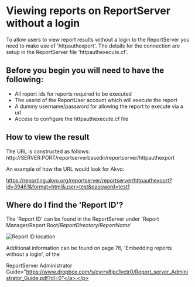 # **Viewing reports on ReportServer without a login**

To allow users to view report results without a login to the ReportServer you need to make use of 'httpauthexport'.
The details for the connection are setup in the ReportServer file 'httpauthexecute.cf'.

## Before you begin you will need to have the following:

- All report ids for reports required to be executed
- The userid of the ReportUser account which will execute the report
- A dummy username/password for allowing the report to execute via a url
- Access to configure the httpauthexecute.cf file

## How to view the result

The URL is constructed as follows:
http://SERVER:PORT/reportserverbasedir/reportserver/httpauthexport

An example of how the URL would look for Akvo:

https://reporting.akvo.org/reportserver/reportserver/httpauthexport?id=39461&format=html&user=test&password=test1


## Where do I find the 'Report ID'?

The 'Report ID' can be found in the ReportServer under 'Report Manager/Report Root/*ReportDirectory/ReportName*'

![Report ID location](https://github.com/akvo/akvo-reporting/Documentation/tutorials/embedding_reports/img/10.png "Report ID location")






Additional information can be found on page 76, 'Embedding reports without a login', of the <p>ReportServer Administrator Guide="https://www.dropbox.com/s/cyrrv8jpc1vctr0/Report_server_Administrator_Guide.pdf?dl=0"</a>.</p>
